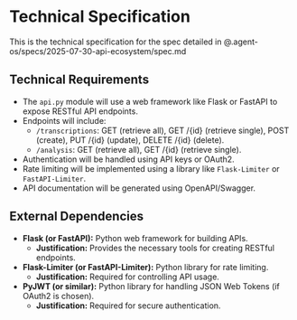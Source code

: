 # Technical Specification

This is the technical specification for the spec detailed in @.agent-os/specs/2025-07-30-api-ecosystem/spec.md

## Technical Requirements

- The `api.py` module will use a web framework like Flask or FastAPI to expose RESTful API endpoints.
- Endpoints will include:
  - `/transcriptions`: GET (retrieve all), GET /{id} (retrieve single), POST (create), PUT /{id} (update), DELETE /{id} (delete).
  - `/analysis`: GET (retrieve all), GET /{id} (retrieve single).
- Authentication will be handled using API keys or OAuth2.
- Rate limiting will be implemented using a library like `Flask-Limiter` or `FastAPI-Limiter`.
- API documentation will be generated using OpenAPI/Swagger.

## External Dependencies

- **Flask (or FastAPI):** Python web framework for building APIs.
  - **Justification:** Provides the necessary tools for creating RESTful endpoints.
- **Flask-Limiter (or FastAPI-Limiter):** Python library for rate limiting.
  - **Justification:** Required for controlling API usage.
- **PyJWT (or similar):** Python library for handling JSON Web Tokens (if OAuth2 is chosen).
  - **Justification:** Required for secure authentication.
